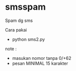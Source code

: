 # smsspam
Spam dg sms

Cara pakai
- python sms2.py

note : 
- masukan nomor tanpa 0/+62
- pesan MINIMAL 15 karakter

